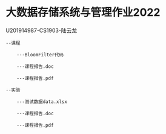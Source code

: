 # 大数据存储系统与管理作业2022

U201914987-CS1903-陆云龙

	--课程

		---BloomFilter代码

		---课程报告.doc

		---课程报告.pdf

	--实验

		---测试数据data.xlsx

		---课程报告.doc

		---课程报告.pdf
